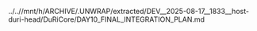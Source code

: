 ../..//mnt/h/ARCHIVE/.UNWRAP/extracted/DEV__2025-08-17__1833__host-duri-head/DuRiCore/DAY10_FINAL_INTEGRATION_PLAN.md